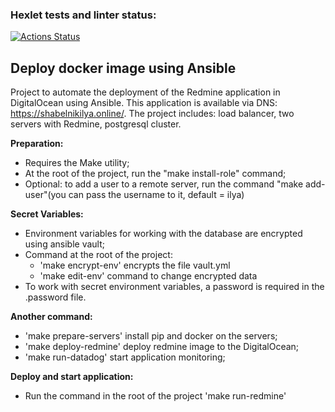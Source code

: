 ### Hexlet tests and linter status:
[![Actions Status](https://github.com/shabelnikilya/devops-for-programmers-project-76/workflows/hexlet-check/badge.svg)](https://github.com/shabelnikilya/devops-for-programmers-project-76/actions)

## Deploy docker image using Ansible

Project to automate the deployment of the Redmine application in DigitalOcean using Ansible.
This application is available via DNS: https://shabelnikilya.online/.
The project includes: load balancer, two servers with Redmine, postgresql cluster.

**Preparation:**
- Requires the Make utility;
- At the root of the project, run the "make install-role" command;
- Optional: to add a user to a remote server, run the command "make add-user"(you can pass the username to it, default = ilya)

**Secret Variables:**
- Environment variables for working with the database are encrypted using ansible vault;
- Command at the root of the project:
  - 'make encrypt-env' encrypts the file vault.yml
  - 'make edit-env' command to change encrypted data
- To work with secret environment variables, a password is required in the .password file.

**Another command:**
- 'make prepare-servers' install pip and docker on the servers;
- 'make deploy-redmine' deploy redmine image to the DigitalOcean;
- 'make run-datadog' start application monitoring;

**Deploy and start application:**
- Run the command in the root of the project 'make run-redmine'